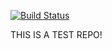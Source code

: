 [![Build Status](https://dev.azure.com/miacovacci09/ph145h-testrepo/_apis/build/status/ph145h.testrepo)](https://dev.azure.com/miacovacci09/ph145h-testrepo/_build/latest?definitionId=5)

THIS IS A TEST REPO!